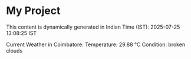 # My Project

This content is dynamically generated in Indian Time (IST): 2025-07-25 13:08:25 IST


Current Weather in Coimbatore:
Temperature: 29.88 °C
Condition: broken clouds
